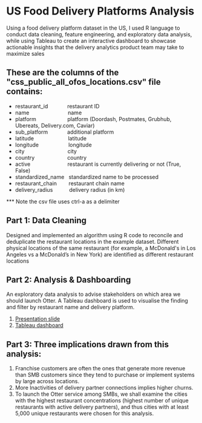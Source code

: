 # US Food Delivery Platforms Analysis

Using a food delivery platform dataset in the US, I used R language to conduct data cleaning, feature engineering, and exploratory data analysis, while using Tableau to create an interactive dashboard to showcase actionable insights that the delivery analytics product team may take to maximize sales

## These are the columns of the "css_public_all_ofos_locations.csv" file contains:

- restaurant_id &nbsp;&nbsp;&nbsp;&nbsp;&nbsp;&nbsp;&nbsp;&nbsp;&nbsp;&nbsp;&nbsp;    restaurant ID <br/>
- name &nbsp;&nbsp;&nbsp;&nbsp;&nbsp;&nbsp;&nbsp;&nbsp;&nbsp;&nbsp;&nbsp;&nbsp;&nbsp;&nbsp;&nbsp;&nbsp;&nbsp;&nbsp;&nbsp;&nbsp;&nbsp;&nbsp;&nbsp;&nbsp; name  <br/>
- platform &nbsp;&nbsp;&nbsp;&nbsp;&nbsp;&nbsp;&nbsp;&nbsp;&nbsp;&nbsp;&nbsp;&nbsp;&nbsp;&nbsp;&nbsp;&nbsp;&nbsp;&nbsp;&nbsp; platform (Doordash, Postmates, Grubhub, Ubereats, Delivery.com, Caviar)  <br/>
- sub_platform &nbsp;&nbsp;&nbsp;&nbsp;&nbsp;&nbsp;&nbsp;&nbsp;&nbsp;&nbsp;&nbsp; additional platform  <br/>
- latitude &nbsp;&nbsp;&nbsp;&nbsp;&nbsp;&nbsp;&nbsp;&nbsp;&nbsp;&nbsp;&nbsp;&nbsp;&nbsp;&nbsp;&nbsp;&nbsp;&nbsp;&nbsp;&nbsp;&nbsp;&nbsp; latitude  <br/>
- longitude &nbsp;&nbsp;&nbsp;&nbsp;&nbsp;&nbsp;&nbsp;&nbsp;&nbsp;&nbsp;&nbsp;&nbsp;&nbsp;&nbsp;&nbsp;&nbsp;&nbsp;&nbsp; longitude <br/>
- city &nbsp;&nbsp;&nbsp;&nbsp;&nbsp;&nbsp;&nbsp;&nbsp;&nbsp;&nbsp;&nbsp;&nbsp;&nbsp;&nbsp;&nbsp;&nbsp;&nbsp;&nbsp;&nbsp;&nbsp;&nbsp;&nbsp;&nbsp;&nbsp;&nbsp;&nbsp;&nbsp; city  <br/>
- country &nbsp;&nbsp;&nbsp;&nbsp;&nbsp;&nbsp;&nbsp;&nbsp;&nbsp;&nbsp;&nbsp;&nbsp;&nbsp;&nbsp;&nbsp;&nbsp;&nbsp;&nbsp;&nbsp;&nbsp; country <br/>
- active &nbsp;&nbsp;&nbsp;&nbsp;&nbsp;&nbsp;&nbsp;&nbsp;&nbsp;&nbsp;&nbsp;&nbsp;&nbsp;&nbsp;&nbsp;&nbsp;&nbsp;&nbsp;&nbsp;&nbsp;&nbsp;&nbsp;&nbsp; restaurant is currently delivering or not (True, False) <br/>
- standardized_name &nbsp;   standardized name to be processed <br/>
- restaurant_chain &nbsp;&nbsp;&nbsp;&nbsp;&nbsp;&nbsp; restaurant chain name <br/>
- delivery_radius &nbsp;&nbsp;&nbsp;&nbsp;&nbsp;&nbsp;&nbsp;&nbsp;&nbsp; delivery radius (in km) <br/>

*** Note the csv file uses ctrl-a as a delimiter

## Part 1: Data Cleaning 

Designed and implemented an algorithm using R code to reconcile and deduplicate the restaurant locations in the example dataset. Different physical locations of the same restaurant (for example, a McDonald's in Los Angeles vs a McDonald’s in New York) are identified as different restaurant locations

## Part 2: Analysis & Dashboarding

An exploratory data analysis to advise stakeholders on which area we should launch Otter. 
A Tableau dashboard is used to visualise the finding and filter by restaurant name and delivery platform.

1. [Presentation slide](https://docs.google.com/presentation/d/1fcv7K0vxSrBWxyRH99rtU1w3BD2VbsgeYe6uky-mt-I/edit?usp=sharing)
2. [Tableau dashboard](https://public.tableau.com/app/profile/tony.chu3466/viz/OtterrestaurantanalysisV2/Dashboard1?publish=yes)

## Part 3: Three implications drawn from this analysis:

1. Franchise customers are often the ones that generate more revenue than SMB customers since they tend to purchase or implement systems by large across locations.
2. More Inactivities of delivery partner connections implies higher churns. 
3. To launch the Otter service among SMBs, we shall examine the cities with the highest restaurant concentrations (highest number of unique restaurants with active delivery partners), and thus cities with at least 5,000 unique restaurants were chosen for this analysis.
